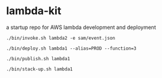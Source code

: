 # lambda-kit
a startup repo for AWS lambda development and deployment 



```./bin/invoke.sh lambda2 -e sam/event.json```

```./bin/deploy.sh lambda1 --alias=PROD --function=3```

```./bin/publish.sh lambda1```

```./bin/stack-up.sh lambda1```
